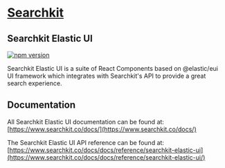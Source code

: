 # <a href="https://www.searchkit.co/">Searchkit</a>

## Searchkit Elastic UI

[![npm version](https://badge.fury.io/js/%40searchkit%2Fclient.svg)](https://badge.fury.io/js/%40searchkit%2Fclient)

Searchkit Elastic UI is a suite of React Components based on @elastic/eui UI framework which integrates with Searchkit's API to provide a great search experience.

## Documentation

All Searchkit Elastic UI documentation can be found at: <br/>
[https://www.searchkit.co/docs/](https://www.searchkit.co/docs/)

The Searchkit Elastic UI API reference can be found at: <br/>
[https://www.searchkit.co/docs/docs/reference/searchkit-elastic-ui](https://www.searchkit.co/docs/docs/reference/searchkit-elastic-ui/)
